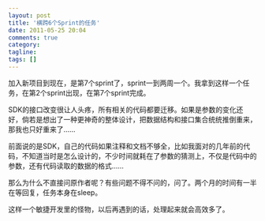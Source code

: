 ```yaml
---
layout: post
title: '横跨6个Sprint的任务'
date: 2011-05-25 20:04
comments: true
category: 
tagline: 
tags: []
---
```

    

加入新项目到现在，是第7个sprint了，sprint一到两周一个。我拿到这样一个任务，在第2个sprint出现，在第7个sprint完成。

SDK的接口改变很让人头疼，所有相关的代码都要迁移。如果是参数的变化还好，倘若是想出了一种更神奇的整体设计，把数据结构和接口集合统统推倒重来，那我也只好重来了……

前面说的是SDK，自己的代码如果注释和文档不够全，比如我面对的几年前的代码，不知道当时是怎么设计的，不少时间就耗在了参数的猜测上，不仅是代码中的参数，还有代码读取的数据的格式……

那么为什么不直接问原作者呢？有些问题不得不问的，问了。两个月的时间有一半在等回复，任务本身在sleep。

这样一个敏捷开发里的怪物，以后再遇到的话，处理起来就会高效多了。
